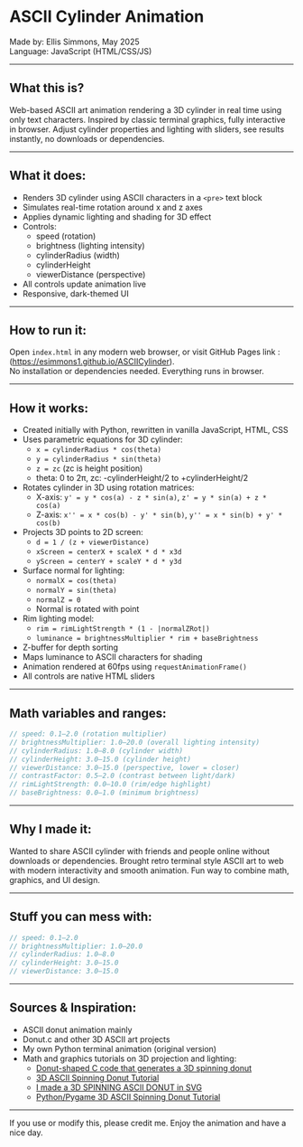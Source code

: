 ASCII Cylinder Animation
=======================

Made by: Ellis Simmons, May 2025  
Language: JavaScript (HTML/CSS/JS)

---

What this is?
-----------------------------------
Web-based ASCII art animation rendering a 3D cylinder in real time using only text characters. Inspired by classic terminal graphics, fully interactive in browser. Adjust cylinder properties and lighting with sliders, see results instantly, no downloads or dependencies.

---

What it does:
---------------------------------------
- Renders 3D cylinder using ASCII characters in a `<pre>` text block
- Simulates real-time rotation around x and z axes
- Applies dynamic lighting and shading for 3D effect
- Controls:
  - speed (rotation)
  - brightness (lighting intensity)
  - cylinderRadius (width)
  - cylinderHeight
  - viewerDistance (perspective)
- All controls update animation live
- Responsive, dark-themed UI

---

How to run it:
-----------------------------------------------
Open `index.html` in any modern web browser, or visit GitHub Pages link :(https://esimmons1.github.io/ASCIICylinder).     
No installation or dependencies needed. Everything runs in browser.

---

How it works:
-------------------------------
- Created initially with Python, rewritten in vanilla JavaScript, HTML, CSS
- Uses parametric equations for 3D cylinder:
  - `x = cylinderRadius * cos(theta)`
  - `y = cylinderRadius * sin(theta)`
  - `z = zc` (zc is height position)
  - theta: 0 to 2π, zc: -cylinderHeight/2 to +cylinderHeight/2
- Rotates cylinder in 3D using rotation matrices:
  - X-axis: `y' = y * cos(a) - z * sin(a)`, `z' = y * sin(a) + z * cos(a)`
  - Z-axis: `x'' = x * cos(b) - y' * sin(b)`, `y'' = x * sin(b) + y' * cos(b)`
- Projects 3D points to 2D screen:
  - `d = 1 / (z + viewerDistance)`
  - `xScreen = centerX + scaleX * d * x3d`
  - `yScreen = centerY + scaleY * d * y3d`
- Surface normal for lighting:
  - `normalX = cos(theta)`
  - `normalY = sin(theta)`
  - `normalZ = 0`
  - Normal is rotated with point
- Rim lighting model:
  - `rim = rimLightStrength * (1 - |normalZRot|)`
  - `luminance = brightnessMultiplier * rim + baseBrightness`
- Z-buffer for depth sorting
- Maps luminance to ASCII characters for shading
- Animation rendered at 60fps using `requestAnimationFrame()`
- All controls are native HTML sliders

---

Math variables and ranges:
-------------------------------------------
```js
// speed: 0.1–2.0 (rotation multiplier)
// brightnessMultiplier: 1.0–20.0 (overall lighting intensity)
// cylinderRadius: 1.0–8.0 (cylinder width)
// cylinderHeight: 3.0–15.0 (cylinder height)
// viewerDistance: 3.0–15.0 (perspective, lower = closer)
// contrastFactor: 0.5–2.0 (contrast between light/dark)
// rimLightStrength: 0.0–10.0 (rim/edge highlight)
// baseBrightness: 0.0–1.0 (minimum brightness)
```

---

Why I made it:
--------------------------------------
Wanted to share ASCII cylinder with friends and people online without downloads or dependencies. Brought retro terminal style ASCII art to web with modern interactivity and smooth animation. Fun way to combine math, graphics, and UI design.

---

Stuff you can mess with:
-------------------------------------------
```js
// speed: 0.1–2.0
// brightnessMultiplier: 1.0–20.0
// cylinderRadius: 1.0–8.0
// cylinderHeight: 3.0–15.0
// viewerDistance: 3.0–15.0
```

---

Sources & Inspiration:
------------------------------------------------
- ASCII donut animation mainly
- Donut.c and other 3D ASCII art projects
- My own Python terminal animation (original version)
- Math and graphics tutorials on 3D projection and lighting:
  - [Donut-shaped C code that generates a 3D spinning donut](https://www.youtube.com/watch?v=DEqXNfs_HhY)
  - [3D ASCII Spinning Donut Tutorial](https://www.youtube.com/watch?v=LqQ-ezbyiW4)
  - [I made a 3D SPINNING ASCII DONUT in SVG](https://www.youtube.com/watch?app=desktop&v=_ILovr-qQmc)
  - [Python/Pygame 3D ASCII Spinning Donut Tutorial](https://www.youtube.com/watch?v=zn4Yvxww58g)

---

If you use or modify this, please credit me. Enjoy the animation and have a nice day. 

